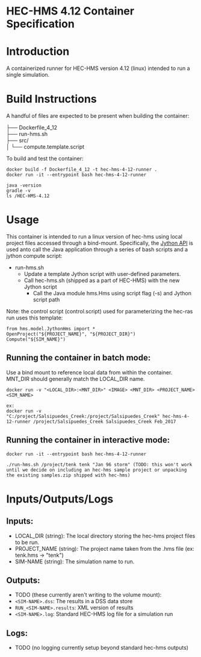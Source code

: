 HEC-HMS 4.12 Container Specification
========================

# Introduction
A containerized runner for HEC-HMS version 4.12 (linux) intended to run a single simulation.

# Build Instructions
A handful of files are expected to be present when building the container:

├── Dockerfile_4_12                 
├── run-hms.sh                      
├── src/  
│   └── compute.template.script    

To build and test the container:
```
docker build -f Dockerfile_4_12 -t hec-hms-4-12-runner .
docker run -it --entrypoint bash hec-hms-4-12-runner

java -version
gradle -v
ls /HEC-HMS-4.12
```

# Usage
This container is intended to run a linux version of hec-hms using local project files accessed through a bind-mount. Specifically, the [Jython API](https://www.hec.usace.army.mil/software/hec-hms/javadoc/hms/model/JythonHms.html) is used anto call the Java application through a series of bash scripts and a jython compute script:
- run-hms.sh
    - Update a template Jython script with user-defined parameters.
    - Call hec-hms.sh (shipped as a part of HEC-HMS) with the new Jython script
        - Call the Java module hms.Hms using script flag (-s) and Jython script path

Note: the control script (control.script) used for parameterizing the hec-ras run uses this template:
```
from hms.model.JythonHms import *
OpenProject("${PROJECT_NAME}", "${PROJECT_DIR}")
Compute("${SIM_NAME}")
```

## Running the container in batch mode:
Use a bind mount to reference local data from within the container. MNT_DIR should generally match the LOCAL_DIR name.

```
docker run -v "<LOCAL_DIR>:<MNT_DIR>" <IMAGE> <MNT_DIR> <PROJECT_NAME> <SIM_NAME>  

ex:
docker run -v "C:/project/Salsipuedes_Creek:/project/Salsipuedes_Creek" hec-hms-4-12-runner /project/Salsipuedes_Creek Salsipuedes_Creek Feb_2017
```

## Running the container in interactive mode:
```
docker run -it --entrypoint bash hec-hms-4-12-runner  

./run-hms.sh /project/tenk tenk "Jan 96 storm" (TODO: this won't work until we decide on including an hec-hms sample project or unpacking the existing samples.zip shipped with hec-hms)

```

# Inputs/Outputs/Logs
## Inputs:
- LOCAL_DIR (string): The local directory storing the hec-hms project files to be run.
- PROJECT_NAME (string): The project name taken from the .hms file (ex: tenk.hms -> "tenk")
- SIM-NAME (string): The simulation name to run.

## Outputs:
- TODO (these currently aren't writing to the volume mount):
- `<SIM-NAME>.dss`: The results in a DSS data store
- `RUN_<SIM-NAME>.results`: XML version of results 
- `<SIM-NAME>.log`: Standard HEC-HMS log file for a simulation run

## Logs:
- TODO (no logging currently setup beyond standard hec-hms outputs)



